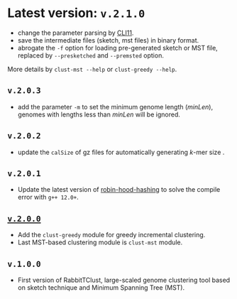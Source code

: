 # Latest version: `v.2.1.0` 
* change the parameter parsing by [CLI11](https://github.com/CLIUtils/CLI11).
* save the intermediate files (sketch, mst files) in binary format.
* abrogate the `-f` option for loading pre-generated sketch or MST file, replaced by `--presketched` and `--premsted` option.

More details by `clust-mst --help` or `clust-greedy --help`.

## `v.2.0.3`
* add the parameter `-m` to set the minimum genome length (*minLen*), genomes with lengths less than *minLen* will be ignored.

## `v.2.0.2`
* update the `calSize` of gz files for automatically generating $k$-mer size .

## `v.2.0.1`
* Update the latest version of [robin-hood-hashing](https://github.com/martinus/robin-hood-hashing) to solve the compile error with `g++ 12.0+`.

## [`v.2.0.0`](v.2.0.0.md)
* Add the `clust-greedy` module for greedy incremental clustering. 
* Last MST-based clustering module is `clust-mst` module.


## `v.1.0.0`
* First version of RabbitTClust, large-scaled genome clustering tool based on sketch technique and Minimum Spanning Tree (MST).